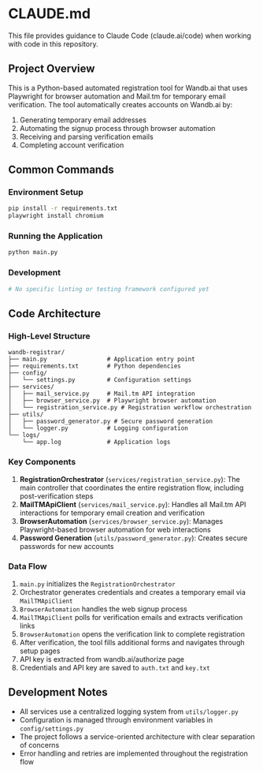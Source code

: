 # CLAUDE.md

This file provides guidance to Claude Code (claude.ai/code) when working with code in this repository.

## Project Overview

This is a Python-based automated registration tool for Wandb.ai that uses Playwright for browser automation and Mail.tm for temporary email verification. The tool automatically creates accounts on Wandb.ai by:
1. Generating temporary email addresses
2. Automating the signup process through browser automation
3. Receiving and parsing verification emails
4. Completing account verification

## Common Commands

### Environment Setup
```bash
pip install -r requirements.txt
playwright install chromium
```

### Running the Application
```bash
python main.py
```

### Development
```bash
# No specific linting or testing framework configured yet
```

## Code Architecture

### High-Level Structure
```
wandb-registrar/
├── main.py                 # Application entry point
├── requirements.txt        # Python dependencies
├── config/
│   └── settings.py         # Configuration settings
├── services/
│   ├── mail_service.py     # Mail.tm API integration
│   ├── browser_service.py  # Playwright browser automation
│   └── registration_service.py # Registration workflow orchestration
├── utils/
│   ├── password_generator.py # Secure password generation
│   └── logger.py           # Logging configuration
└── logs/
    └── app.log             # Application logs
```

### Key Components

1. **RegistrationOrchestrator** (`services/registration_service.py`): The main controller that coordinates the entire registration flow, including post-verification steps
2. **MailTMApiClient** (`services/mail_service.py`): Handles all Mail.tm API interactions for temporary email creation and verification
3. **BrowserAutomation** (`services/browser_service.py`): Manages Playwright-based browser automation for web interactions
4. **Password Generation** (`utils/password_generator.py`): Creates secure passwords for new accounts

### Data Flow
1. `main.py` initializes the `RegistrationOrchestrator`
2. Orchestrator generates credentials and creates a temporary email via `MailTMApiClient`
3. `BrowserAutomation` handles the web signup process
4. `MailTMApiClient` polls for verification emails and extracts verification links
5. `BrowserAutomation` opens the verification link to complete registration
6. After verification, the tool fills additional forms and navigates through setup pages
7. API key is extracted from wandb.ai/authorize page
8. Credentials and API key are saved to `auth.txt` and `key.txt`

## Development Notes

- All services use a centralized logging system from `utils/logger.py`
- Configuration is managed through environment variables in `config/settings.py`
- The project follows a service-oriented architecture with clear separation of concerns
- Error handling and retries are implemented throughout the registration flow